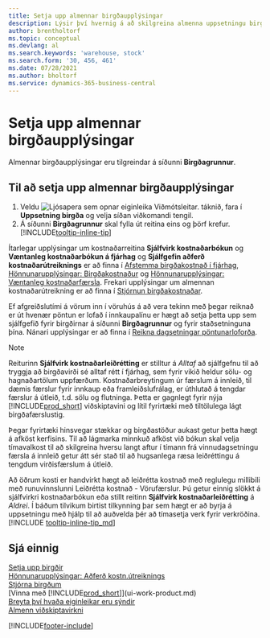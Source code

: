 ```yaml
---
title: Setja upp almennar birgðaupplýsingar
description: Lýsir því hvernig á að skilgreina almenna uppsetningu birgða þannig að hægt sé að stjórna vöruhúsinu og birgðum.
author: brentholtorf
ms.topic: conceptual
ms.devlang: al
ms.search.keywords: 'warehouse, stock'
ms.search.form: '30, 456, 461'
ms.date: 07/28/2021
ms.author: bholtorf
ms.service: dynamics-365-business-central
---
```

# <a name="set-up-general-inventory-information"></a>Setja upp almennar birgðaupplýsingar

Almennar birgðaupplýsingar eru tilgreindar á síðunni **Birgðagrunnur**.

## <a name="to-set-up-general-inventory-information"></a>Til að setja upp almennar birgðaupplýsingar

1. Veldu ![Ljósapera sem opnar eiginleika Viðmótsleitar.](media/ui-search/search_small.png "Segðu mér hvað þú vilt gera") táknið, fara í **Uppsetning birgða** og velja síðan viðkomandi tengil.
2. Á síðunni **Birgðagrunnur** skal fylla út reitina eins og þörf krefur. [!INCLUDE[tooltip-inline-tip](includes/tooltip-inline-tip_md.md)]

Ítarlegar upplýsingar um kostnaðarreitina **Sjálfvirk kostnaðarbókun** og **Væntanleg kostnaðarbókun á fjárhag** og **Sjálfgefin aðferð kostnaðarútreiknings** er að finna í [Afstemma birgðakostnað í fjárhag](finance-how-to-post-inventory-costs-to-the-general-ledger.md), [Hönnunarupplýsingar: Birgðakostnaður](design-details-inventory-costing.md) og [Hönnunarupplýsingar: Væntanleg kostnaðarfærsla](design-details-expected-cost-posting.md). Frekari upplýsingar um almennan kostnaðarútreikning er að finna í [Stjórnun birgðakostnaðar](finance-manage-inventory-costs.md).  

Ef afgreiðslutími á vörum inn í vöruhús á að vera tekinn með þegar reiknað er út hvenær pöntun er lofað í innkaupalínu er hægt að setja þetta upp sem sjálfgefið fyrir birgðirnar á síðunni **Birgðagrunnur** og fyrir staðsetninguna þína. Nánari upplýsingar er að finna í [Reikna dagsetningar pöntunarloforða](sales-how-to-calculate-order-promising-dates.md).  

> [!NOTE]
> Reiturinn **Sjálfvirk kostnaðarleiðrétting** er stilltur á *Alltaf* að sjálfgefnu til að tryggja að birgðavirði sé alltaf rétt í fjárhag, sem fyrir vikið heldur sölu- og hagnaðartölum uppfærðum. Kostnaðarbreytingum úr færslum á innleið, til dæmis færslur fyrir innkaup eða framleiðslufrálag, er úthlutað á tengdar færslur á útleið, t.d. sölu og flutninga. Þetta er gagnlegt fyrir nýja [!INCLUDE[prod_short](includes/prod_short.md)] viðskiptavini og lítil fyrirtæki með tiltölulega lágt birgðafærslustig.
>
> Þegar fyrirtæki hinsvegar stækkar og birgðastöður aukast getur þetta hægt á afköst kerfisins. Til að lágmarka minnkuð afköst við bókun skal velja tímavalkost til að skilgreina hversu langt aftur í tímann frá vinnudagsetningu færsla á innleið getur átt sér stað til að hugsanlega ræsa leiðréttingu á tengdum virðisfærslum á útleið.
>
> Að öðrum kosti er handvirkt hægt að leiðrétta kostnað með reglulegu millibili með runuvinnslunni Leiðrétta kostnað - Vörufærslur. Þú getur einnig slökkt á sjálfvirkri kostnaðarbókun eða stillt reitinn **Sjálfvirk kostnaðarleiðrétting** á *Aldrei*. Í báðum tilvikum birtist tilkynning þar sem hægt er að byrja á uppsetningu með hjálp til að auðvelda þér að tímasetja verk fyrir verkröðina. [!INCLUDE [tooltip-inline-tip_md](includes/tooltip-inline-tip_md.md)]

## <a name="see-also"></a>Sjá einnig

[Setja upp birgðir](inventory-setup-inventory.md)  
[Hönnunarupplýsingar: Aðferð kostn.útreiknings](design-details-costing-methods.md)  
[Stjórna birgðum](inventory-manage-inventory.md)  
[Vinna með [!INCLUDE[prod_short](includes/prod_short.md)]](ui-work-product.md)  
[Breyta því hvaða eiginleikar eru sýndir](ui-experiences.md)  
[Almenn viðskiptavirkni](ui-across-business-areas.md)  


[!INCLUDE[footer-include](includes/footer-banner.md)]
